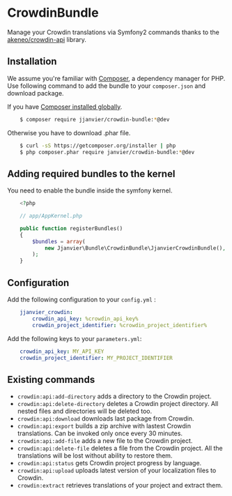CrowdinBundle
=============

Manage your Crowdin translations via Symfony2 commands thanks to the [akeneo/crowdin-api](https://github.com/akeneo/php-crowdin-api) library.

Installation
------------

We assume you're familiar with [Composer](http://packagist.org), a dependency manager for PHP.
Use following command to add the bundle to your `composer.json` and download package.

If you have [Composer installed globally](http://getcomposer.org/doc/00-intro.md#globally).

```bash
    $ composer require jjanvier/crowdin-bundle:*@dev
```

Otherwise you have to download .phar file.

```bash
    $ curl -sS https://getcomposer.org/installer | php
    $ php composer.phar require janvier/crowdin-bundle:*@dev
```

Adding required bundles to the kernel
-------------------------------------

You need to enable the bundle inside the symfony kernel.

```php
    <?php

    // app/AppKernel.php

    public function registerBundles()
    {
        $bundles = array(
            new Jjanvier\Bundle\CrowdinBundle\JjanvierCrowdinBundle(),
        );
    }
```

Configuration
-------------

Add the following configuration to your `config.yml` :

```yaml
    jjanvier_crowdin:
        crowdin_api_key: %crowdin_api_key%
        crowdin_project_identifier: %crowdin_project_identifier%
```

Add the following keys to your `parameters.yml`:

```yaml
    crowdin_api_key: MY_API_KEY
    crowdin_project_identifier: MY_PROJECT_IDENTIFIER
```

Existing commands
-----------------

* `crowdin:api:add-directory` adds a directory to the Crowdin project.
* `crowdin:api:delete-directory` deletes a Crowdin project directory. All nested files and directories will be deleted too.
* `crowdin:api:download` downloads last package from Crowdin.
* `crowdin:api:export` builds a zip archive with lastest Crowdin translations. Can be invoked only once every 30 minutes.
* `crowdin:api:add-file` adds a new file to the Crowdin project.
* `crowdin:api:delete-file` deletes a file from the Crowdin project. All the translations will be lost without ability to restore them.
* `crowdin:api:status` gets Crowdin project progress by language.
* `crowdin:api:upload` uploads latest version of your localization files to Crowdin.
* `crowdin:extract` retrieves translations of your project and extract them.



